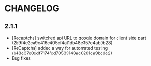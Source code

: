 CHANGELOG
=========

## 2.1.1

 - [Recaptcha] switched api URL to google domain for client side part (2b9f4e2ca9c416c405cf4a11db48e357c4ab0b28)
 - [ReCaptcha] added a way for automated testing (b48e37e0edf7174fcd70539143ac0201ca9bcde2)
 - Bug fixes
